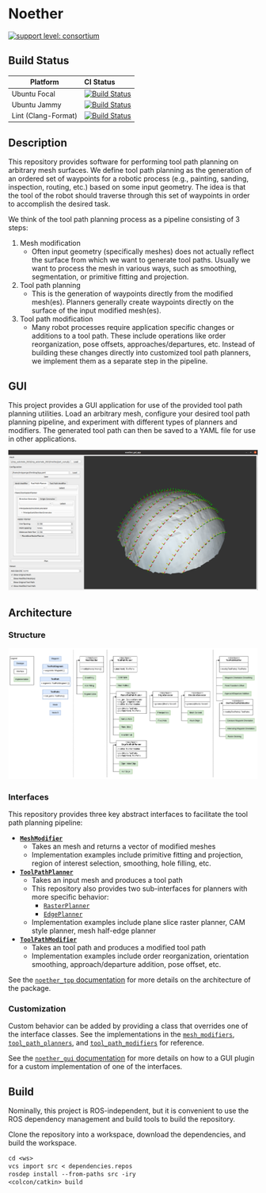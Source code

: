 # Noether

[![support level: consortium](https://img.shields.io/badge/support%20level-consortium-brightgreen.png)](http://rosindustrial.org/news/2016/10/7/better-supporting-a-growing-ros-industrial-software-platform)

## Build Status

Platform             | CI Status
---------------------|:---------
Ubuntu Focal         | [![Build Status](https://github.com/ros-industrial/noether/workflows/Ubuntu/badge.svg)](https://github.com/ros-industrial/noether/actions)
Ubuntu Jammy         | [![Build Status](https://github.com/ros-industrial/noether/workflows/Ubuntu/badge.svg)](https://github.com/ros-industrial/noether/actions)
Lint  (Clang-Format) | [![Build Status](https://github.com/ros-industrial/noether/workflows/Clang-Format/badge.svg)](https://github.com/ros-industrial/ros-industrial/actions)

## Description
This repository provides software for performing tool path planning on arbitrary mesh surfaces.
We define tool path planning as the generation of an ordered set of waypoints for a robotic process (e.g., painting, sanding, inspection, routing, etc.) based on some input geometry.
The idea is that the tool of the robot should traverse through this set of waypoints in order to accomplish the desired task.

We think of the tool path planning process as a pipeline consisting of 3 steps:
1. Mesh modification
    - Often input geometry (specifically meshes) does not actually reflect the surface from which we want to generate tool paths.
    Usually we want to process the mesh in various ways, such as smoothing, segmentation, or primitive fitting and projection.
1. Tool path planning
    - This is the generation of waypoints directly from the modified mesh(es).
    Planners generally create waypoints directly on the surface of the input modified mesh(es).
1. Tool path modification
    - Many robot processes require application specific changes or additions to a tool path. 
    These include operations like order reorganization, pose offsets, approaches/departures, etc.
    Instead of building these changes directly into customized tool path planners, we implement them as a separate step in the pipeline.

## GUI
This project provides a GUI application for use of the provided tool path planning utilities.
Load an arbitrary mesh, configure your desired tool path planning pipeline, and experiment with different types of planners and modifiers.
The generated tool path can then be saved to a YAML file for use in other applications.

![GUI](docs/gui.png)

## Architecture

### Structure
![Architecture](docs/architecture.png)

### Interfaces
This repository provides three key abstract interfaces to facilitate the tool path planning pipeline:
- **[`MeshModifier`](noether_tpp/include/noether_tpp/core/mesh_modifier.h)**
  - Takes an mesh and returns a vector of modified meshes
  - Implementation examples include primitive fitting and projection, region of interest selection, smoothing, hole filling, etc.
- **[`ToolPathPlanner`](noether_tpp/include/noether_tpp/core/tool_path_planner.h)**
  - Takes an input mesh and produces a tool path
  - This repository also provides two sub-interfaces for planners with more specific behavior:
    - [`RasterPlanner`](noether_tpp/include/noether_tpp/tool_path_planners/raster/raster_planner.h)
    - [`EdgePlanner`](noether_tpp/include/noether_tpp/tool_path_planners/edge/edge_planner.h)
  - Implementation examples include plane slice raster planner, CAM style planner, mesh half-edge planner
- **[`ToolPathModifier`](noether_tpp/include/noether_tpp/core/tool_path_modifier.h)**
  - Takes an tool path and produces a modified tool path
  - Implementation examples include order reorganization, orientation smoothing, approach/departure addition, pose offset, etc.

See the [`noether_tpp` documentation](noether_tpp/README.md) for more details on the architecture of the package.

### Customization
Custom behavior can be added by providing a class that overrides one of the interface classes.
See the implementations in the [`mesh_modifiers`](noether_tpp/include/noether_tpp/mesh_modifiers), [`tool_path_planners`](noether_tpp/include/noether_tpp/tool_path_planners), and [`tool_path_modifiers`](noether_tpp/include/noether_tpp/tool_path_modifiers) for reference.

See the [`noether_gui` documentation](noether_gui/README.md) for more details on how to a GUI plugin for a custom implementation of one of the interfaces.

## Build
Nominally, this project is ROS-independent, but it is convenient to use the ROS dependency management and build tools to build the repository.

Clone the repository into a workspace, download the dependencies, and build the workspace.

```commandLine
cd <ws>
vcs import src < dependencies.repos
rosdep install --from-paths src -iry
<colcon/catkin> build
```

